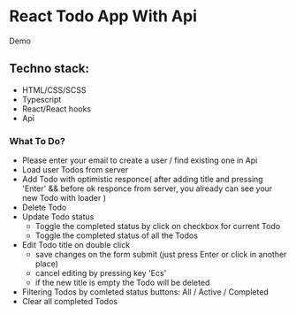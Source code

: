 # React Todo App With Api

Demo

## Techno stack:
  - HTML/CSS/SCSS
  - Typescript
  - React/React hooks
  - Api

### What To Do?
* Please enter your email to create a user / find existing one in Api
* Load user Todos from server
* Add Todo with optimistic responce(
    after adding title and pressing 'Enter' 
      && before ok responce from server, you already can see your new Todo with loader
    )
* Delete Todo
* Update Todo status
  - Toggle the completed status by click on checkbox for current Todo
  - Toggle the completed status of all the Todos 
* Edit Todo title on double click
  - save changes on the form submit (just press Enter or click in another place)
  - cancel editing by pressing key 'Ecs'
  - if the new title is empty the Todo will be deleted
* Filtering Todos by comleted status buttons: All / Active / Completed
* Clear all completed Todos
